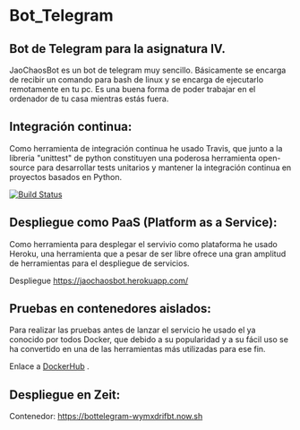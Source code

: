 # Bot_Telegram
## Bot de Telegram para la asignatura IV.

JaoChaosBot es un bot de telegram muy sencillo. Básicamente se encarga de recibir un comando para bash de linux y se encarga de ejecutarlo remotamente en tu pc. Es una buena forma de poder trabajar en el ordenador de tu casa mientras estás fuera.

## Integración continua:
Como herramienta de integración continua he usado Travis, que junto a la libreria "unittest" de python constituyen una poderosa herramienta open-source para desarrollar tests unitarios y mantener la integración continua en proyectos basados en Python.

[![Build Status](https://travis-ci.org/JaoChaos/Bot_Telegram.svg?branch=master)](https://travis-ci.org/JaoChaos/Bot_Telegram)

## Despliegue como PaaS (Platform as a Service):
Como herramienta para desplegar el servivio como plataforma he usado Heroku, una herramienta que a pesar de ser libre ofrece una gran amplitud de herramientas para el despliegue de servicios.

Despliegue https://jaochaosbot.herokuapp.com/

## Pruebas en contenedores aislados:
Para realizar las pruebas antes de lanzar el servicio he usado el ya conocido por todos Docker, que debido a su popularidad y a su fácil uso se ha convertido en una de las herramientas más utilizadas para ese fin.

Enlace a [DockerHub](https://hub.docker.com/r/jaochaos/bot_telegram/) .

## Despliegue en Zeit:

Contenedor: https://bottelegram-wymxdrifbt.now.sh
